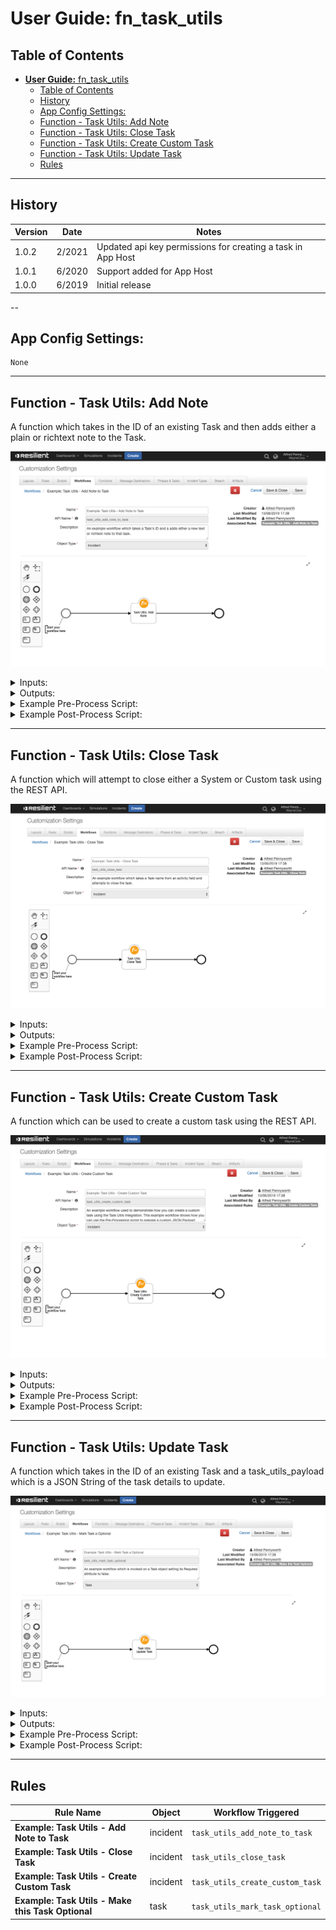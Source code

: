 <!-- This file is generated by running resilient-circuits docgen -->
# **User Guide:** fn_task_utils

## Table of Contents
- [**User Guide:** fn_task_utils](#user-guide-fntaskutilsv100)
  - [Table of Contents](#table-of-contents)
  - [History](#history)
  - [App Config Settings:](#app-config-settings)
  - [Function - Task Utils: Add Note](#function---task-utils-add-note)
  - [Function - Task Utils: Close Task](#function---task-utils-close-task)
  - [Function - Task Utils: Create Custom Task](#function---task-utils-create-custom-task)
  - [Function - Task Utils: Update Task](#function---task-utils-update-task)
  - [Rules](#rules)

---
## History

| Version | Date | Notes |
| ------- | ---- | ----- |
| 1.0.2   | 2/2021 | Updated api key permissions for creating a task in App Host |
| 1.0.1   | 6/2020 | Support added for App Host  |
| 1.0.0   | 6/2019 | Initial release |

--
## App Config Settings:
```
None
```
---
## Function - Task Utils: Add Note
A function which takes in the ID of an existing Task and then adds either a plain or richtext note to the Task.

 ![screenshot: fn-task-utils-add-note ](./screenshots/fn-task-utils-add-note.png)

<details><summary>Inputs:</summary>
<p>

| Name | Type | Required | Example | Description |
| ---- | :--: | :------: | ------- | ----------- |
| `incident_id` | `number` | No | `-` | - |
| `task_id` | `number` | No | `-` | - |
| `task_name` | `text` | No | `-` | - |
| `task_utils_note_type` | `select` | No | `-` | A field used to specify where the field task_utils_note_body is plaintext or html. |
| `task_utils_note_body` | `text` | No | `-` | A Text field used to specify the note that will be added to a given Task. Accepts text or html and is parsed based on the result of task_utils_note_type. Default is text |

</p>
</details>

<details><summary>Outputs:</summary>
<p>

```python
results = {
        'content': {
                'task': {
                        'actions': [],
                        'children': [],
                        'comment_perms': {
                                'delete': True,
                                'update': True
                        },
                        'create_date': 1556530480087,
                        'id': 260,
                        'inc_id': 2095,
                        'inc_name': 'Test',
                        'inc_owner': 39,
                        'is_deleted': False,
                        'mentioned_users': [],
                        'modify_date': 1556530480087,
                        'modify_principal': {
                                'display_name': 'Resilient Sysadmin',
                                'id': 39,
                                'name': 'ryan@example.com',
                                'type': 'user'
                        },
                        'modify_user': {
                                'first_name': 'Resilient',
                                'id': 39,
                                'last_name': 'Sysadmin'
                        },
                        'parent_id': None,
                        'task_at_id': 89,
                        'task_custom': True,
                        'task_id': 2251224,
                        'task_members': None,
                        'task_name': 'Review the output and status of anti-virus '
                        'software',
                        'text': '<div>test</div>',
                        'type': 'task',
                        'user_fname': 'Resilient',
                        'user_id': 39,
                        'user_lname': 'Sysadmin',
                        'user_name': 'Resilient Sysadmin'
                },
                'task_notes': [{
                                'actions': [],
                                'children': [],
                                'comment_perms': {
                                        'delete': True,
                                        'update': True
                                },
                                'create_date': 1556530099314,
                                'id': 254,
                                'inc_id': 2095,
                                'inc_name': 'Test',
                                'inc_owner': 39,
                                'is_deleted': False,
                                'mentioned_users': [],
                                'modify_date': 1556530099314,
                                'modify_principal': {
                                        'display_name': 'Resilient '
                                        'Sysadmin',
                                        'id': 39,
                                        'name': 'ryan@example.com',
                                        'type': 'user'
                                },
                                'modify_user': {
                                        'first_name': 'Resilient',
                                        'id': 39,
                                        'last_name': 'Pennyworth'
                                },
                                'parent_id': None,
                                'task_at_id': 89,
                                'task_custom': True,
                                'task_id': 2251224,
                                'task_members': None,
                                'task_name': 'Review the output and status of '
                                'anti-virus software',
                                'text': '<div>test</div>',
                                'type': 'task',
                                'user_fname': 'Resilient',
                                'user_id': 39,
                                'user_lname': 'Sysadmin',
                                'user_name': 'Resilient Sysadmin'
                        }
                ]
        },
        'inputs': {
                'incident_id': 2095,
                'task_name': 'Review the output and status of anti-virus software',
                'task_utils_note_body': 'test',
                'task_utils_note_type': {
                        'id': 1800,
                        'name': 'text'
                }
        },
        'metrics': {
                'execution_time_ms': 800,
                'host': 'rg-mbp-18.galway.ie.ibm.com',
                'package': 'unknown',
                'package_version': 'unknown',
                'timestamp': '2019-04-29 10:34:40',
                'version': '1.0'
        },
        'raw': '<raw output of the payload>',
        'reason': None,
        'success': True,
        'version': '1.0'
}
```

</p>
</details>

<details><summary>Example Pre-Process Script:</summary>
<p>

```python
inputs.incident_id = incident.id 
```

</p>
</details>

<details><summary>Example Post-Process Script:</summary>
<p>

```python
None
```

</p>
</details>

---
## Function - Task Utils: Close Task
A function which will attempt to close either a System or Custom task using the REST API.

 ![screenshot: fn-task-utils-close-task ](./screenshots/fn-task-utils-close-task.png)

<details><summary>Inputs:</summary>
<p>

| Name | Type | Required | Example | Description |
| ---- | :--: | :------: | ------- | ----------- |
| `incident_id` | `number` | No | `-` | - |
| `task_id` | `number` | No | `-` | - |
| `task_name` | `text` | No | `-` | - |

</p>
</details>

<details><summary>Outputs:</summary>
<p>

```python
results = {
        'content': {
                'task_id': 2251208,
                'task_name': 'Interview key individuals'
        },
        'inputs': {
                'incident_id': 2095,
                'task_name': 'Interview key individuals'
        },
        'metrics': {
                'execution_time_ms': 832,
                'host': 'rg-mbp-18.galway.ie.ibm.com',
                'package': 'unknown',
                'package_version': 'unknown',
                'timestamp': '2019-04-29 10:38:41',
                'version': '1.0'
        },
        'raw': '{"task_id": 2251208, "task_name": "Interview key individuals"}',
        'reason': None,
        'success': True,
        'version': '1.0'
}
```

</p>
</details>

<details><summary>Example Pre-Process Script:</summary>
<p>

```python
inputs.incident_id = incident.id
inputs.task_name = rule.properties.task_utils_task_name
```

</p>
</details>

<details><summary>Example Post-Process Script:</summary>
<p>

```python
None
```

</p>
</details>

---
## Function - Task Utils: Create Custom Task
A function which can be used to create a custom task using the REST API.

 ![screenshot: fn-task-utils-create-custom-task ](./screenshots/fn-task-utils-create-custom-task.png)

<details><summary>Inputs:</summary>
<p>

| Name | Type | Required | Example | Description |
| ---- | :--: | :------: | ------- | ----------- |
| `incident_id` | `number` | No | `-` | - |
| `task_name` | `text` | No | `-` | - |
| `task_utils_payload` | `textarea` | No | `-` | A JSON Object which may contain the Phase, Instruction Set or Assigned User values for a new task |

</p>
</details>

<details><summary>Outputs:</summary>
<p>

```python
results = {
        'content': {
                'task': {
                        'id': 2251231
                },
                'task_id': 2251231
        },
        'inputs': {
                'incident_id': 2095,
                'task_name': 'New Task',
                'task_utils_payload': {
                        'content': '{"phase_id":"Initial","required":true,"instr_text":"Close '
                        'out this required Task"}',
                        'format': 'text'
                }
        },
        'metrics': {
                'execution_time_ms': 708,
                'host': 'rg-mbp-18.galway.ie.ibm.com',
                'package': 'unknown',
                'package_version': 'unknown',
                'timestamp': '2019-04-29 10:37:17',
                'version': '1.0'
        },
        'raw': '{"task_id": 2251231, "task": {"id": 2251231}}',
        'reason': None,
        'success': True,
        'version': '1.0'
}
```

</p>
</details>

<details><summary>Example Pre-Process Script:</summary>
<p>

```python
#######################################
### Define pre-processing functions ###
#######################################
payload = {
"required": True,
"instr_text": "Close out this required Task",
"phase_id": "Initial"
}

def dict_to_json_str(d):
  """Function that converts a dictionary into a JSON stringself.
     Supports basestring, bool and int.
     If the value is None, it sets it to False"""

  json_str = '"{ {0} }"'
  json_entry = '"{0}":{1}'
  json_entry_str = '"{0}":"{1}"'
  entries = [] 
  
  for entry in d:
    key = entry
    value = d[entry]
    
      
    if value is None:
      value = False
      
    
    if isinstance(value, basestring):
      entries.append(json_entry_str.format(key, value))
    
    elif isinstance(value, bool):
      value = 'true' if value == True else 'false'
      entries.append(json_entry.format(key, value))
    
    else:
      entries.append(json_entry.format(key, value))
  
  return '{' + ','.join(entries) + '}'

# If you don't already have something in task_utils_payload
if inputs.task_utils_payload != None: 
  # prepare a JSON payload using above code; 
  inputs.task_utils_payload = dict_to_json_str(payload)

# Take the incident id from this incident
inputs.incident_id = incident.id

# If you specified a value in the Activity Field then use it for task_name
if rule.properties.task_utils_task_name != None:
  inputs.task_name = rule.properties.task_utils_task_name
```

</p>
</details>

<details><summary>Example Post-Process Script:</summary>
<p>

```python
None
```

</p>
</details>

---
## Function - Task Utils: Update Task
A function which takes in the ID of an existing Task and a task_utils_payload which is a JSON String of the task details to update.

 ![screenshot: fn-task-utils-update-task ](./screenshots/fn-task-utils-update-task.png)

<details><summary>Inputs:</summary>
<p>

| Name | Type | Required | Example | Description |
| ---- | :--: | :------: | ------- | ----------- |
| `incident_id` | `number` | No | `-` | - |
| `task_id` | `number` | No | `-` | - |
| `task_name` | `text` | No | `-` | - |
| `task_utils_payload` | `textarea` | No | `-` | A JSON Object which may contain the Phase, Instruction Set or Assigned User values for a new task |

</p>
</details>

<details><summary>Outputs:</summary>
<p>

```python
results = {
        'content': {
                'task': {
                        'actions': [{
                                'enabled': True,
                                'id': 31,
                                'name': 'Task Utils: Make this Task '
                                'Optional'
                        }],
                        'active': True,
                        'at_id': 105,
                        'attachments_count': 0,
                        'auto_deactivate': True,
                        'cat_name': 'Engage',
                        'category_id': None,
                        'closed_date': None,
                        'creator': {
                                'cell': '',
                                'create_date': 1542899612421,
                                'display_name': 'Resilient Sysadmin',
                                'email': 'ryan@example.com',
                                'fname': 'Resilient',
                                'id': 39,
                                'is_external': False,
                                'last_login': 1556530476322,
                                'last_modified_time': 1556530476322,
                                'lname': 'Sysadmin',
                                'locked': False,
                                'password_changed': False,
                                'phone': '',
                                'status': 'A',
                                'title': ''
                        },
                        'creator_principal': {
                                'display_name': 'Resilient Sysadmin',
                                'id': 39,
                                'name': 'ryan@example.com',
                                'type': 'user'
                        },
                        'custom': True,
                        'description': None,
                        'due_date': None,
                        'form': None,
                        'frozen': False,
                        'id': 2251210,
                        'inc_id': 2095,
                        'inc_name': 'Test',
                        'inc_owner_id': 39,
                        'inc_training': False,
                        'init_date': 1556530018342,
                        'instr_text': 'Execute an initial triage of the '
                        'incident.',
                        'members': None,
                        'name': 'Initial Triage',
                        'notes': [],
                        'notes_count': 0,
                        'owner_fname': None,
                        'owner_id': None,
                        'owner_lname': None,
                        'perms': {
                                'assign': True,
                                'attach_file': True,
                                'change_members': True,
                                'close': True,
                                'comment': True,
                                'delete_attachments': True,
                                'read': True,
                                'read_attachments': True,
                                'write': True
                        },
                        'phase_id': 1010,
                        'private': None,
                        'regs': {},
                        'required': False,
                        'src_name': None,
                        'status': 'O',
                        'task_layout': [],
                        'user_notes': None
                },
                'task_id': 2251210
        },
        'inputs': {
                'incident_id': 2095,
                'task_id': 2251210,
                'task_utils_payload': {
                        'content': '{\n"required": false\n}',
                        'format': 'text'
                }
        },
        'metrics': {
                'execution_time_ms': 455,
                'host': 'rg-mbp-18.galway.ie.ibm.com',
                'package': 'unknown',
                'package_version': 'unknown',
                'timestamp': '2019-04-29 10:35:59',
                'version': '1.0'
        },
        'raw': '<raw output of the payload>',
        'reason': None,
        'success': True,
        'version': '1.0'
}
```

</p>
</details>

<details><summary>Example Pre-Process Script:</summary>
<p>

```python
inputs.task_id = task.id
inputs.incident_id = incident.id

```

</p>
</details>

<details><summary>Example Post-Process Script:</summary>
<p>

```python
None
```

</p>
</details>

---


## Rules
| Rule Name | Object | Workflow Triggered |
| --------- | ------ | ------------------ |
| **Example: Task Utils - Add Note to Task** | incident | `task_utils_add_note_to_task` |
| **Example: Task Utils - Close Task** | incident | `task_utils_close_task` |
| **Example: Task Utils - Create Custom Task** | incident | `task_utils_create_custom_task` |
| **Example: Task Utils - Make this Task Optional** | task | `task_utils_mark_task_optional` |
